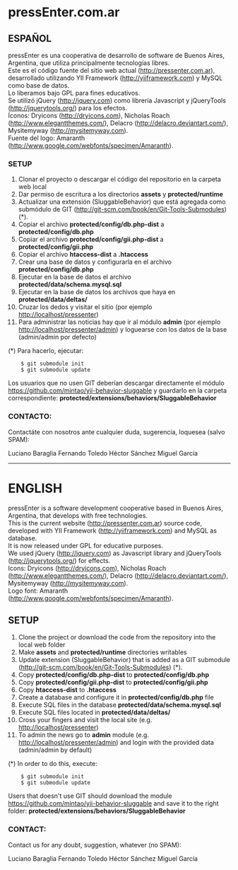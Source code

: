 # pressEnter.com.ar


  
## ESPAÑOL

pressEnter es una cooperativa de desarrollo de software de Buenos Aires, Argentina, que utiliza principalmente tecnologías libres.  
Este es el código fuente del sitio web actual (<http://pressenter.com.ar>), desarrollado utilizando YII Framework (<http://yiiframework.com>) y MySQL como base de datos.  
Lo liberamos bajo GPL para fines educativos.  
Se utilizó jQuery (<http://jquery.com>) como librería Javascript y jQueryTools (<http://jquerytools.org/>) para los efectos.  
Íconos: Dryicons (<http://dryicons.com>), Nicholas Roach (<http://www.elegantthemes.com/>), Delacro (<http://delacro.deviantart.com/>), Mysitemyway (<http://mysitemyway.com>).  
Fuente del logo: Amaranth (<http://www.google.com/webfonts/specimen/Amaranth>).  


### SETUP

1. Clonar el proyecto o descargar el código del repositorio en la carpeta web local
2. Dar permiso de escritura a los directorios **assets** y **protected/runtime**
3. Actualizar una extensión (SluggableBehavior) que está agregada como submódulo de GIT (<http://git-scm.com/book/en/Git-Tools-Submodules>) (\*).
4. Copiar el archivo **protected/config/db.php-dist** a **protected/config/db.php**
5. Copiar el archivo **protected/config/gii.php-dist** a **protected/config/gii.php**
6. Copiar el archivo **htaccess-dist** a **.htaccess**
7. Crear una base de datos y configurarla en el archivo **protected/config/db.php**
8. Ejecutar en la base de datos el archivo **protected/data/schema.mysql.sql**
9. Ejecutar en la base de datos los archivos que haya en **protected/data/deltas/**
10. Cruzar los dedos y visitar el sitio (por ejemplo <http://localhost/pressenter>)
11. Para administrar las noticias hay que ir al módulo **admin** (por ejemplo <http://localhost/pressenter/admin>) y loguearse con los datos de la base (admin/admin por defecto)

(\*) Para hacerlo, ejecutar:

		$ git submodule init
		$ git submodule update
Los usuarios que no usen GIT deberían descargar directamente el módulo <https://github.com/mintao/yii-behavior-sluggable> y guardarlo en la carpeta correspondiente: **protected/extensions/behaviors/SluggableBehavior**

### CONTACTO:

Contactáte con nosotros ante cualquier duda, sugerencia, loquesea (salvo SPAM):


Luciano Baraglia <script type="text/javascript">var name = 'lbaraglia';var at = '@';var domain = 'pressenter.com.ar'; document.write(name + at + domain);</script> 
Fernando Toledo <script type="text/javascript">var name = 'ftoledo';var at = '@';var domain = 'pressenter.com.ar'; document.write(name + at + domain);</script> 
Héctor Sánchez  <script type="text/javascript">var name = 'hsanchez';var at = '@';var domain = 'pressenter.com.ar'; document.write(name + at + domain);</script>
Miguel García <script type="text/javascript">var name = 'mgarcia';var at = '@';var domain = 'pressenter.com.ar'; document.write(name + at + domain);</script> 


---------------------------------------

  
# ENGLISH
  
pressEnter is a software development cooperative based in Buenos Aires, Argentina, that develops with free technologies.  
This is the current website (<http://pressenter.com.ar>) source code, developed with YII Framework (<http://yiiframework.com>) and MySQL as database.  
It is now released under GPL for educative purposes.  
We used jQuery (<http://jquery.com>) as Javascript library and jQueryTools (<http://jquerytools.org/>) for effects.  
Icons: Dryicons (<http://dryicons.com>), Nicholas Roach (<http://www.elegantthemes.com/>), Delacro (<http://delacro.deviantart.com/>), Mysitemyway (<http://mysitemyway.com>).  
Logo font: Amaranth (<http://www.google.com/webfonts/specimen/Amaranth>).  
  

## SETUP

1. Clone the project or download the code from the repository into the local web folder
2. Make **assets** and **protected/runtime** directories writables
3. Update extension (SluggableBehavior) that is added as a GIT submodule (<http://git-scm.com/book/en/Git-Tools-Submodules>) (\*). 
4. Copy **protected/config/db.php-dist** to **protected/config/db.php**
5. Copy **protected/config/gii.php-dist** to **protected/config/gii.php**
6. Copy **htaccess-dist** to **.htaccess**
7. Create a database and configure it in **protected/config/db.php** file
8. Execute SQL files in the database **protected/data/schema.mysql.sql**
9. Execute SQL files located in **protected/data/deltas/**
10. Cross your fingers and visit the local site (e.g. <http://localhost/pressenter>)
11. To admin the news go to **admin** module (e.g. <http://localhost/pressenter/admin>) and login with the provided data (admin/admin by default)

(\*) In order to do this, execute:

		$ git submodule init
		$ git submodule update
Users that doesn't use GIT should download the module <https://github.com/mintao/yii-behavior-sluggable> and save it to the right folder: **protected/extensions/behaviors/SluggableBehavior**


### CONTACT:

Contact us for any doubt, suggestion, whatever (no SPAM):

Luciano Baraglia <script type="text/javascript">var name = 'lbaraglia';var at = '@';var domain = 'pressenter.com.ar'; document.write(name + at + domain);</script> 
Fernando Toledo <script type="text/javascript">var name = 'ftoledo';var at = '@';var domain = 'pressenter.com.ar'; document.write(name + at + domain);</script> 
Héctor Sánchez  <script type="text/javascript">var name = 'hsanchez';var at = '@';var domain = 'pressenter.com.ar'; document.write(name + at + domain);</script>
Miguel García <script type="text/javascript">var name = 'mgarcia';var at = '@';var domain = 'pressenter.com.ar'; document.write(name + at + domain);</script> 
